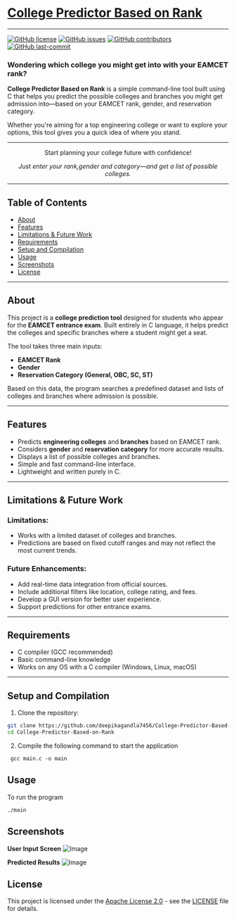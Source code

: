 # [College Predictor Based on Rank](#college-predictor-based-on-rank)
***

[![GitHub license](https://img.shields.io/github/license/deepikagandla7456/College-Predictor-Based-on-Rank)](LICENSE)
[![GitHub issues](https://img.shields.io/github/issues/deepikagandla7456/College-Predictor-Based-on-Rank)]()
[![GitHub contributors](https://img.shields.io/github/contributors/deepikagandla7456/College-Predictor-Based-on-Rank)]()
[![GitHub last-commit](https://img.shields.io/github/last-commit/deepikagandla7456/College-Predictor-Based-on-Rank)]()

### Wondering which college you might get into with your EAMCET rank?  
**College Predictor Based on Rank** is a simple command-line tool built using C that helps you predict the possible colleges and branches you might get admission into—based on your EAMCET rank, gender, and reservation category.

Whether you're aiming for a top engineering college or want to explore your options, this tool gives you a quick idea of where you stand.

---

<p align="center">
Start planning your college future with confidence!
</p>
<p align="center">
<i>Just enter your rank,gender and category—and get a list of possible colleges.</i>
</p>

---

## Table of Contents

- [About](#about)
- [Features](#features)
- [Limitations & Future Work](#limitations--future-work)
- [Requirements](#requirements)
- [Setup and Compilation](#setup-and-compilation)
- [Usage](#usage)
- [Screenshots](#screenshots)
- [License](#license)

---

## About

This project is a **college prediction tool** designed for students who appear for the **EAMCET entrance exam**. Built entirely in C language, it helps predict the colleges and specific branches where a student might get a seat.

The tool takes three main inputs:
- **EAMCET Rank**
- **Gender**
- **Reservation Category (General, OBC, SC, ST)**

Based on this data, the program searches a predefined dataset and lists of colleges and branches where admission is possible.

---

## Features

- Predicts **engineering colleges** and **branches** based on EAMCET rank.
- Considers **gender** and **reservation category** for more accurate results.
- Displays a list of possible colleges and branches.
- Simple and fast command-line interface.
- Lightweight and written purely in C.

---

## Limitations & Future Work

### Limitations:
- Works with a limited dataset of colleges and branches.
- Predictions are based on fixed cutoff ranges and may not reflect the most current trends.

### Future Enhancements:
- Add real-time data integration from official sources.
- Include additional filters like location, college rating, and fees.
- Develop a GUI version for better user experience.
- Support predictions for other entrance exams.

---

## Requirements

- C compiler (GCC recommended)
- Basic command-line knowledge
- Works on any OS with a C compiler (Windows, Linux, macOS)

---

## Setup and Compilation

1. Clone the repository:

```bash
git clone https://github.com/deepikagandla7456/College-Predictor-Based-on-Rank.git
cd College-Predictor-Based-on-Rank
```
2. Compile the following command to start the application

```shell
 gcc main.c -o main
```


## Usage

To run the program
```shell
./main
```

## Screenshots
**User Input Screen**
![Image](https://github.com/user-attachments/assets/6bf333c2-7af0-4655-aa03-b9d9f6838832)

**Predicted Results**
![Image](https://github.com/user-attachments/assets/bd8fd8e5-c4e0-4b4b-8ccd-4764388bc6a7)


## License
This project is licensed under the [Apache License 2.0](LICENSE) - see the [LICENSE](LICENSE) file for details.
